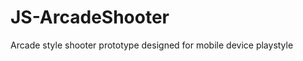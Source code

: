 JS-ArcadeShooter
================

Arcade style shooter prototype designed for mobile device playstyle
